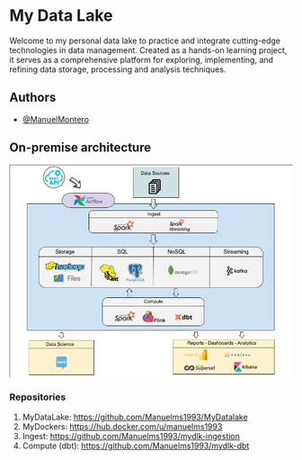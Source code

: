 # My Data Lake

Welcome to my personal data lake to practice and integrate cutting-edge technologies in data management. Created as a hands-on learning project, it serves as a comprehensive platform for exploring, implementing, and refining data storage, processing and analysis techniques. 


## Authors

- [@ManuelMontero](https://www.linkedin.com/in/manuel-montero/)

## On-premise architecture

![Architecture Diagram](img/arquitecture-on-premise.png)

### Repositories

1. MyDataLake: https://github.com/Manuelms1993/MyDatalake
2. MyDockers: https://hub.docker.com/u/manuelms1993   
3. Ingest: https://github.com/Manuelms1993/mydlk-ingestion
4. Compute (dbt): https://github.com/Manuelms1993/mydlk-dbt
